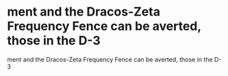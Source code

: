 # ment and the Dracos-Zeta Frequency Fence can be averted, those in the D-3

ment and the Dracos-Zeta Frequency Fence can be averted, those in the D-3
